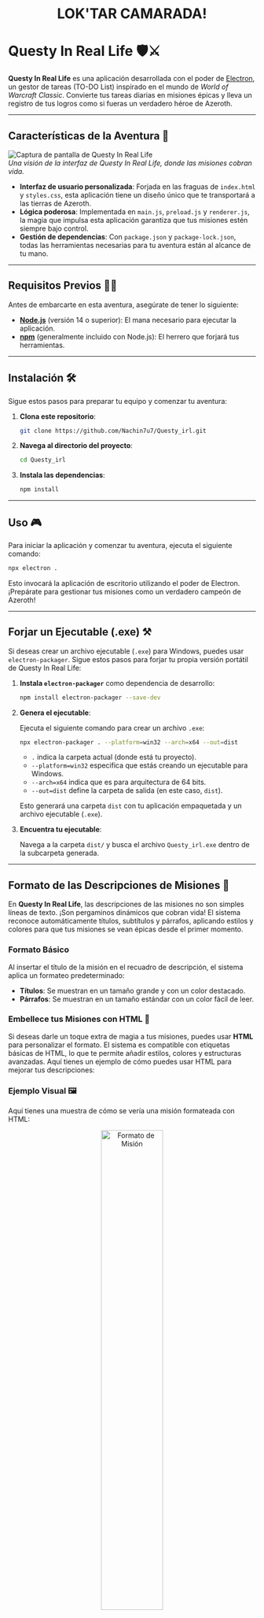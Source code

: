 **<h1 align="center">LOK'TAR CAMARADA!</h1>**

# **Questy In Real Life** 🛡️⚔️

**Questy In Real Life** es una aplicación desarrollada con el poder de [Electron](https://www.electronjs.org/), un gestor de tareas (TO-DO List) inspirado en el mundo de *World of Warcraft Classic*. Convierte tus tareas diarias en misiones épicas y lleva un registro de tus logros como si fueras un verdadero héroe de Azeroth.

---

## **Características de la Aventura** 🌟

![Captura de pantalla de Questy In Real Life](image.png)  
*Una visión de la interfaz de Questy In Real Life, donde las misiones cobran vida.*

- **Interfaz de usuario personalizada**: Forjada en las fraguas de `index.html` y `styles.css`, esta aplicación tiene un diseño único que te transportará a las tierras de Azeroth.
- **Lógica poderosa**: Implementada en `main.js`, `preload.js` y `renderer.js`, la magia que impulsa esta aplicación garantiza que tus misiones estén siempre bajo control.
- **Gestión de dependencias**: Con `package.json` y `package-lock.json`, todas las herramientas necesarias para tu aventura están al alcance de tu mano.

---

## **Requisitos Previos** 🧙‍♂️

Antes de embarcarte en esta aventura, asegúrate de tener lo siguiente:

- **[Node.js](https://nodejs.org/)** (versión 14 o superior): El mana necesario para ejecutar la aplicación.
- **[npm](https://www.npmjs.com/)** (generalmente incluido con Node.js): El herrero que forjará tus herramientas.

---

## **Instalación** 🛠️

Sigue estos pasos para preparar tu equipo y comenzar tu aventura:

1. **Clona este repositorio**:

   ```bash
   git clone https://github.com/Nachin7u7/Questy_irl.git
   ```

2. **Navega al directorio del proyecto**:

   ```bash
   cd Questy_irl
   ```

3. **Instala las dependencias**:

   ```bash
   npm install
   ```

---

## **Uso** 🎮

Para iniciar la aplicación y comenzar tu aventura, ejecuta el siguiente comando:

```bash
npx electron .
```

Esto invocará la aplicación de escritorio utilizando el poder de Electron. ¡Prepárate para gestionar tus misiones como un verdadero campeón de Azeroth!

---

## **Forjar un Ejecutable (.exe)** ⚒️

Si deseas crear un archivo ejecutable (`.exe`) para Windows, puedes usar `electron-packager`. Sigue estos pasos para forjar tu propia versión portátil de Questy In Real Life:

1. **Instala `electron-packager`** como dependencia de desarrollo:

   ```bash
   npm install electron-packager --save-dev
   ```

2. **Genera el ejecutable**:

   Ejecuta el siguiente comando para crear un archivo `.exe`:

   ```bash
   npx electron-packager . --platform=win32 --arch=x64 --out=dist
   ```

   - `.` indica la carpeta actual (donde está tu proyecto).
   - `--platform=win32` especifica que estás creando un ejecutable para Windows.
   - `--arch=x64` indica que es para arquitectura de 64 bits.
   - `--out=dist` define la carpeta de salida (en este caso, `dist`).

   Esto generará una carpeta `dist` con tu aplicación empaquetada y un archivo ejecutable (`.exe`).

3. **Encuentra tu ejecutable**:

   Navega a la carpeta `dist/` y busca el archivo `Questy_irl.exe` dentro de la subcarpeta generada.

---

## **Formato de las Descripciones de Misiones** 📜

En **Questy In Real Life**, las descripciones de las misiones no son simples líneas de texto. ¡Son pergaminos dinámicos que cobran vida! El sistema reconoce automáticamente títulos, subtítulos y párrafos, aplicando estilos y colores para que tus misiones se vean épicas desde el primer momento.

### **Formato Básico**
Al insertar el título de la misión en el recuadro de descripción, el sistema aplica un formateo predeterminado:
- **Títulos**: Se muestran en un tamaño grande y con un color destacado.
- **Párrafos**: Se muestran en un tamaño estándar con un color fácil de leer.
### **Embellece tus Misiones con HTML** 🎨
Si deseas darle un toque extra de magia a tus misiones, puedes usar **HTML** para personalizar el formato. El sistema es compatible con etiquetas básicas de HTML, lo que te permite añadir estilos, colores y estructuras avanzadas. Aquí tienes un ejemplo de cómo puedes usar HTML para mejorar tus descripciones:

### **Ejemplo Visual** 🖼️
Aquí tienes una muestra de cómo se vería una misión formateada con HTML:

<div align="center">
<img src="formato.png" alt="Formato de Misión" width="50%" />
</div>  
*Una visión de cómo el HTML puede transformar tus misiones en verdaderas obras de arte.*

### **Consejo del Escriba** 🧙‍♂️
"Usa el poder del HTML para darle vida a tus misiones. Con un poco de magia, puedes crear descripciones que inspiren a los héroes a completar sus tareas. ¡No temas experimentar con colores y estilos!"

---

## **Estructura del Proyecto** 🏰

- `index.html`: El pergamino que define la estructura de la interfaz de usuario.
- `styles.css`: Las runas que otorgan estilo y apariencia a la aplicación.
- `main.js`: El grimorio que controla el ciclo de vida de la aplicación Electron.
- `preload.js`: El hechizo que se ejecuta antes de que la página web sea cargada en el renderizador.
- `renderer.js`: El conjuro que maneja la lógica específica de la interfaz de usuario.

---

## **Contribuir** 🤝

Si deseas unirte a esta aventura y contribuir al desarrollo de Questy In Real Life, ¡eres bienvenido! Sigue estos pasos:

1. Haz un *fork* de este repositorio.
2. Crea una nueva rama (`git checkout -b nueva-mision`).
3. Realiza tus cambios y haz un *commit* (`git commit -am 'Añadir nueva misión'`).
4. Haz un *push* a la rama (`git push origin nueva-mision`).
5. Abre un *Pull Request* y describe tus cambios.

---

## **Créditos** 🏅

- **Desarrollador Principal**: [Nachin7u7](https://github.com/Nachin7u7) 🧙‍♂️
- **Inspiración**: World of Warcraft Classic 🐉
- **Herramientas**: Electron, Node.js, npm ⚔️

---

## **Licencia** 📜

Este proyecto está bajo la licencia [MIT](LICENSE). ¡Usa este poder con sabiduría!

---

¡Que los vientos de Azeroth guíen tu camino, héroe! 🌬️✨

---

### **Nota del Desarrollador**:
Si encuentras algún *bug* o tienes alguna sugerencia para mejorar Questy In Real Life, no dudes en abrir un *issue* en el repositorio. ¡Juntos haremos de esta aplicación una leyenda! 🛡️